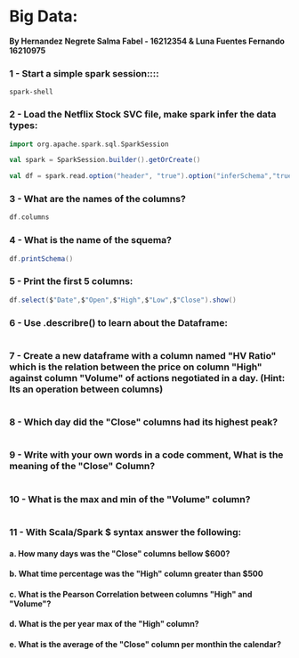 # Big Data:
**By Hernandez Negrete Salma Fabel - 16212354 & Luna Fuentes Fernando 16210975**


### 1 - Start a simple spark session::::
```console
spark-shell
```

### 2 - Load the Netflix Stock SVC file, make spark infer the data types:
```scala
import org.apache.spark.sql.SparkSession

val spark = SparkSession.builder().getOrCreate()

val df = spark.read.option("header", "true").option("inferSchema","true")csv("Netflix.csv")
```

### 3 - What are the names of the columns?
```scala
df.columns
```

### 4 - What is the name of the squema?
```scala
df.printSchema()
```

### 5 - Print the first 5 columns:
```scala
df.select($"Date",$"Open",$"High",$"Low",$"Close").show()
```

### 6 - Use .describre() to learn about the Dataframe:
```scala

```

### 7 - Create a new dataframe with a column named "HV Ratio" which is the relation between the price on column "High" against column "Volume" of actions negotiated in a day. (Hint: Its an operation between columns)
```scala

```

### 8 - Which day did the "Close" columns had its highest peak?
```scala

```

### 9 - Write with your own words in a code comment, What is the meaning of the "Close" Column?
```scala

```

### 10 - What is the max and min of the "Volume" column?
```scala

```

### 11 - With Scala/Spark $ syntax answer the following:
#### a. How many days was the "Close" columns bellow $600?
#### b. What time percentage was the "High" column greater than $500
#### c. What is the Pearson Correlation between columns "High" and "Volume"?
#### d. What is the per year max of the "High" column?
#### e. What is the average of the "Close" column per monthin the calendar?
```scala

```